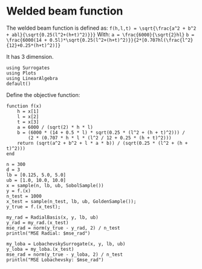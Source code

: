 # Welded beam function

The welded beam function is defined as:
``f(h,l,t) = \sqrt{\frac{a^2 + b^2 + abl}{\sqrt{0.25(l^2+(h+t)^2)}}}``
With:
``a = \frac{6000}{\sqrt{2}hl}``
``b = \frac{6000(14 + 0.5l)*\sqrt{0.25(l^2+(h+t)^2)}}{2*[0.707hl(\frac{l^2}{12}+0.25*(h+t)^2)]}``

It has 3 dimension.

```@example welded
using Surrogates
using Plots
using LinearAlgebra
default()
```

Define the objective function:

```@example welded
function f(x)
    h = x[1]
    l = x[2]
    t = x[3]
    a = 6000 / (sqrt(2) * h * l)
    b = (6000 * (14 + 0.5 * l) * sqrt(0.25 * (l^2 + (h + t)^2))) /
        (2 * (0.707 * h * l * (l^2 / 12 + 0.25 * (h + t)^2)))
    return (sqrt(a^2 + b^2 + l * a * b)) / (sqrt(0.25 * (l^2 + (h + t)^2)))
end
```

```@example welded
n = 300
d = 3
lb = [0.125, 5.0, 5.0]
ub = [1.0, 10.0, 10.0]
x = sample(n, lb, ub, SobolSample())
y = f.(x)
n_test = 1000
x_test = sample(n_test, lb, ub, GoldenSample());
y_true = f.(x_test);
```

```@example welded
my_rad = RadialBasis(x, y, lb, ub)
y_rad = my_rad.(x_test)
mse_rad = norm(y_true - y_rad, 2) / n_test
println("MSE Radial: $mse_rad")

my_loba = LobachevskySurrogate(x, y, lb, ub)
y_loba = my_loba.(x_test)
mse_rad = norm(y_true - y_loba, 2) / n_test
println("MSE Lobachevsky: $mse_rad")
```
